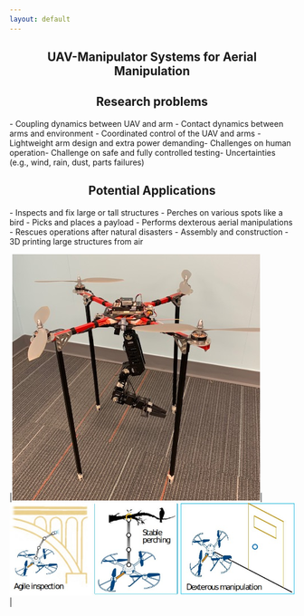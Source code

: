 ```yaml
---
layout: default
---
```

<h2 align="center"><b>UAV-Manipulator Systems for Aerial Manipulation</b></h2>

<h2 align="center">Research problems</h2>
- Coupling dynamics between UAV and arm
- Contact dynamics between arms and environment 
- Coordinated control of the UAV and arms
- Lightweight arm design and extra power demanding​
- Challenges on human operation​
- Challenge on safe and fully controlled testing​
- Uncertainties (e.g., wind, rain, dust, parts failures)​ 

<h2 align="center">Potential Applications</h2>
- Inspects and fix large or tall structures
- Perches on various spots like a bird
- Picks and places a payload
- Performs dexterous aerial manipulations
- Rescues operations after natural disasters
- Assembly and construction
- 3D printing large structures from air

|![](/images/projects/uav-manipulator/uav_arm.jpg "UAV and manipulator add-on")|![](/images/projects/uav-manipulator/applications.jpg "UAV-manipulator applications")|

